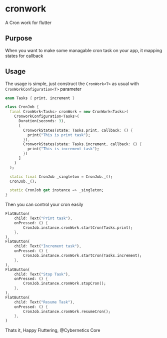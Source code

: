# cronwork

A Cron work for flutter

## Purpose

When you want to make some managable cron task on your app, it mapping states for callback

## Usage

The usage is simple, just construct the `CronWork<T>` as usual with `CronWorkConfiguration<T>` parameter

```dart
enum Tasks { print, increment }

class CronJob {
  final CronWork<Tasks> cronWork = new CronWork<Tasks>(
    CronworkConfiguration<Tasks>(
      Duration(seconds: 3),
      [
        CronworkStates(state: Tasks.print, callback: () {
          print("This is print task");
        }),
        CronworkStates(state: Tasks.increment, callback: () {
          print("This is increment task");
        })
      ]
    )
  );

  static final CronJob _singleton = CronJob._();
  CronJob._();

  static CronJob get instance => _singleton;
}
```

Then you can control your cron easily

```dart
FlatButton(
    child: Text("Print task"),
    onPressed: () {
        CronJob.instance.cronWork.startCron(Tasks.print);
    },
),
FlatButton(
    child: Text("Increment task"),
    onPressed: () {
        CronJob.instance.cronWork.startCron(Tasks.increment);
    },
),
FlatButton(
    child: Text("Stop Task"),
    onPressed: () {
        CronJob.instance.cronWork.stopCron();
    },
),
FlatButton(
    child: Text("Resume Task"),
    onPressed: () {
        CronJob.instance.cronWork.resumeCron();
    },
)
```
Thats it, Happy Fluttering, @Cybernetics Core

